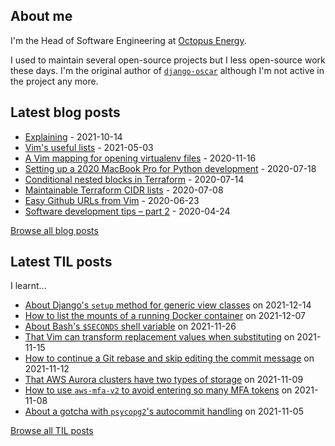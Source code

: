 ## About me
I'm the Head of Software Engineering at [Octopus Energy](https://octopus.energy/).

I used to maintain several open-source projects but I less open-source work these days. I'm the original author of [`django-oscar`](https://github.com/django-oscar/django-oscar) although I'm not active in the project any more. 
## Latest blog posts
- [Explaining](https://codeinthehole.com/tips/explaining/) - 2021-10-14
- [Vim's useful lists](https://codeinthehole.com/tips/vim-lists/) - 2021-05-03
- [A Vim mapping for opening virtualenv files](https://codeinthehole.com/tips/a-vim-mapping-for-opening-virtualenv-files/) - 2020-11-16
- [Setting up a 2020 MacBook Pro for Python development](https://codeinthehole.com/guides/settings-up-a-2020-macbook-for-python-development/) - 2020-07-18
- [Conditional nested blocks in Terraform](https://codeinthehole.com/tips/conditional-nested-blocks-in-terraform/) - 2020-07-14
- [Maintainable Terraform CIDR lists](https://codeinthehole.com/tips/terraform-cidrs/) - 2020-07-08
- [Easy Github URLs from Vim](https://codeinthehole.com/tips/easy-github-urls-from-vim/) - 2020-06-23
- [Software development tips – part 2](https://codeinthehole.com/tips/software-development-tips-part2/) - 2020-04-24

[Browse all blog posts](https://codeinthehole.com/writing/)
## Latest TIL posts
I learnt...
- [About Django's `setup` method for generic view classes](https://til.codeinthehole.com/posts/about-djangos-setup-method-for-generic-view-classes/) on 2021-12-14
- [How to list the mounts of a running Docker container](https://til.codeinthehole.com/posts/how-to-list-the-mounts-of-a-running-docker-container/) on 2021-12-07
- [About Bash's `$SECONDS` shell variable](https://til.codeinthehole.com/posts/about-bashs-seconds-shell-variable/) on 2021-11-26
- [That Vim can transform replacement values when substituting](https://til.codeinthehole.com/posts/that-vim-can-transform-replacement-values-when-substituting/) on 2021-11-15
- [How to continue a Git rebase and skip editing the commit message](https://til.codeinthehole.com/posts/how-to-continue-a-git-rebase-and-skip-editing-the-commit-message/) on 2021-11-12
- [That AWS Aurora clusters have two types of storage](https://til.codeinthehole.com/posts/that-aws-aurora-clusters-have-two-types-of-storage/) on 2021-11-09
- [How to use `aws-mfa-v2` to avoid entering so many MFA tokens](https://til.codeinthehole.com/posts/how-to-use-awsmfav2-to-avoid-entering-so-many-mfa-tokens/) on 2021-11-08
- [About a gotcha with `psycopg2`'s autocommit handling](https://til.codeinthehole.com/posts/about-a-gotcha-with-psycopg2s-autocommit-handling/) on 2021-11-05

[Browse all TIL posts](https://til.codeinthehole.com)
